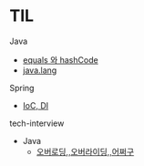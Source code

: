 # TIL

Java
- [equals 와 hashCode](https://github.com/jongheon1/TIL/blob/main/Java/equals_hashCode.md)
- [java.lang](https://github.com/jongheon1/TIL/blob/main/Java/java.lang.md)

Spring
- [IoC, DI](https://github.com/jongheon1/TIL/blob/main/Spring/IoC_DI.md)


tech-interview
- Java
	- [오버로딩,,오버라이딩,,어쩌구](https://github.com/jongheon1/TIL/blob/main/tech-interview/Java/overloading_overriding)
